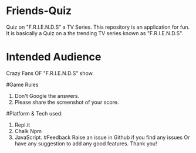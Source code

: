 # Friends-Quiz
Quiz on "F.R.I.E.N.D.S" a TV Series. 
This repository is an application for fun. It is basically a Quiz on a the trending TV series known as "F.R.I.E.N.D.S".

# Intended Audience
  Crazy Fans OF "F.R.I.E.N.D.S" show.
 
#Game Rules
  1. Don't Google the answers.
  2. Please share the screenshot of your score.

#Platform & Tech used:
  1. Repl.it
  2. Chalk Npm
  3. JavaScript.
#Feedback
 Raise an issue in Github if you find any issues Or have any suggestion to add any good features. Thank you!
